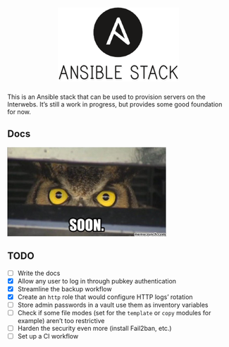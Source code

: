 <h1 align="center"><img src=".github/img/ansible-stack.png" alt="Ansible Stack"/></h1>

This is an Ansible stack that can be used to provision servers on the Interwebs.
It’s still a work in progress, but provides some good foundation for now.

## Docs

![Soon…](.github/img/soon.jpg)

## TODO

- [ ] Write the docs
- [x] Allow any user to log in through pubkey authentication
- [x] Streamline the backup workflow
- [x] Create an `http` role that would configure HTTP logs’ rotation
- [ ] Store admin passwords in a vault use them as inventory variables
- [ ] Check if some file modes (set for the `template` or `copy` modules for example) aren’t too restrictive
- [ ] Harden the security even more (install Fail2ban, etc.)
- [ ] Set up a CI workflow
